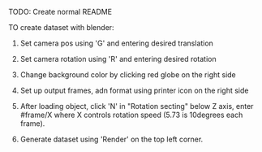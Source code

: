 TODO: Create normal README

TO create dataset with blender:

1. Set camera pos using 'G' and entering desired translation

2. Set camera rotation using 'R' and entering desired rotation

3. Change background color by clicking red globe on the right side

4. Set up output frames, adn format using printer icon on the right side

5. After loading object, click 'N' in "Rotation secting" below Z axis, enter #frame/X where X controls rotation speed (5.73 is 10degrees each frame).

6. Generate dataset using 'Render' on the top left corner.
